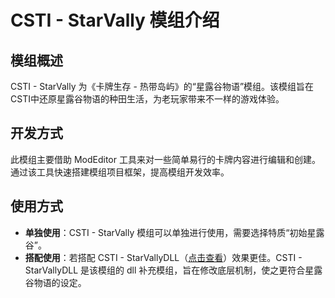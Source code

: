 # CSTI - StarVally 模组介绍

## 模组概述
CSTI - StarVally 为《卡牌生存 - 热带岛屿》的“星露谷物语”模组。该模组旨在CSTI中还原星露谷物语的种田生活，为老玩家带来不一样的游戏体验。

## 开发方式
此模组主要借助 ModEditor 工具来对一些简单易行的卡牌内容进行编辑和创建。通过该工具快速搭建模组项目框架，提高模组开发效率。

## 使用方式
- **单独使用**：CSTI - StarVally 模组可以单独进行使用，需要选择特质“初始星露谷”。
- **搭配使用**：若搭配 CSTI - StarVallyDLL（[点击查看](https://github.com/CNLV/CSTI-StarVallyDLL/tree/master)）效果更佳。CSTI - StarVallyDLL 是该模组的 dll 补充模组，旨在修改底层机制，使之更符合星露谷物语的设定。